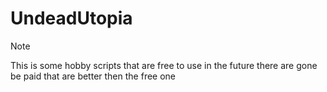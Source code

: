# UndeadUtopia

> [!NOTE]
> This is some hobby scripts that are free to use in the future there are gone be paid that are better then the free one
